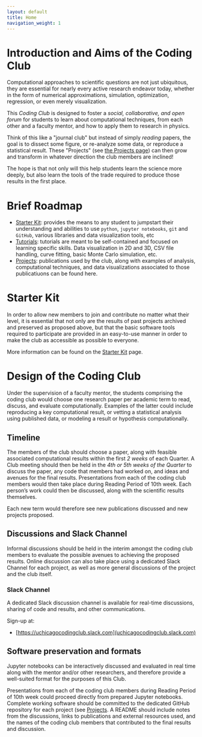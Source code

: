 ```yaml
---
layout: default
title: Home
navigation_weight: 1
---
```


# Introduction and Aims of the Coding Club

Computational approaches to scientific questions are not just ubiquitous, they are essential for nearly every active research endeavor today, whether in the form of numerical approximations, simulation, optimization, regression, or even merely visualization.

This *Coding Club* is designed to foster a *social, collaborative, and open forum* for students to learn about computational techniques,  from each other and a faculty mentor, and how to apply them to research in physics.

Think of this like a "journal club" but instead of simply _reading_ papers, the goal is to dissect some figure, or re-analyze some data, or reproduce a statistical result. These "Projects" (see [the Projects page](./Projects/README.md)) can then grow and transform in whatever direction the club members are inclined!

The hope is that not only will this help students learn the science more deeply, but also learn the tools of the trade required to produce those results in the first place.

# Brief Roadmap

* [Starter Kit](./StarterKit/README.md): provides the means to any student to jumpstart their understanding and abilities to use `python`, `jupyter notebooks`, `git` and `GitHub`, various libraries and data visualization tools, etc
* [Tutorials](./Tutorials/README.md): tutorials are meant to be self-contained and focused on learning specific skills. Data visualization in 2D and 3D, CSV file handling, curve fitting, basic Monte Carlo simulation, etc.
* [Projects](./Projects/README.md): publications used by the club, along with examples of analysis, computational techniques, and data visualizations associated to those publicatiuons can be found here.

# Starter Kit

In order to allow new members to join and contribute no matter what their level, it is essential that not only are the results of past projects archived and preserved as proposed above, but that the basic software tools required to participate are provided in an easy-to-use manner in order to make the club as accessible as possible to everyone. 

More information can be found on the [Starter Kit](./StarterKit/README.md) page.

# Design of the Coding Club

Under the supervision of a faculty mentor, the students comprising the coding club would choose one research paper per academic term to read, discuss, and evaluate computationally. Examples of the latter could include reproducing a key computational result, or vetting a statistical analysis using published data, or modeling a result or hypothesis computationally. 

## Timeline

The members of the club should choose a paper, along with feasible associated computational results within the first *2 weeks* of each Quarter. A Club meeting should then be held in the *4th or 5th weeks of the Quarter* to discuss the paper, any code that members had worked on, and ideas and avenues for the final results. Presentations from each of the coding club members would then take place during Reading Period of 10th week. Each person’s work could then be discussed, along with the scientific results themselves.

Each new term would therefore see new publications discussed and new projects proposed. 

## Discussions and Slack Channel

Informal discussions should be held in the interim amongst the coding club members to evaluate the possible avenues to achieving the proposed results. Online discussion can also take place using a dedicated Slack Channel for each project, as well as more general discussions of the project and the club itself. 

### Slack Channel

A dedicated Slack discussion channel is available for real-time discussions, sharing of code and results, and other communications.

Sign-up at:
- [https://uchicagocodingclub.slack.com](uchicagocodingclub.slack.com)


## Software preservation and formats

Jupyter notebooks can be interactively discussed and evaluated in real time along with the mentor and/or other researchers, and therefore provide a well-suited format for the purposes of this Club.

Presentations from each of the coding club members during Reading Period of 10th week could proceed directly from prepared Jupyter notebooks. Complete working software should be committed to the dedicated GitHub repository for each project (see [Projects](./Projects/README.md). A README should include notes from the discussions, links to publications and external resources used, and the names of the coding club members that contributed to the final results and discussion.

